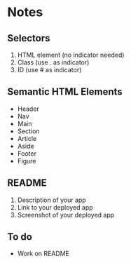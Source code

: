 # Notes


## Selectors

1. HTML element (no indicator needed)
2. Class (use . as indicator)
3. ID (use # as indicator)

## Semantic HTML Elements

- Header
- Nav
- Main
- Section
- Article
- Aside
- Footer
- Figure

## README 

1. Description of your app
2. Link to your deployed app
3. Screenshot of your deployed app

## To do

- Work on README
